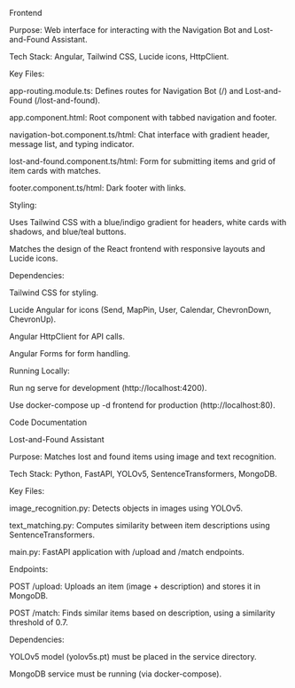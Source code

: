 Frontend





Purpose: Web interface for interacting with the Navigation Bot and Lost-and-Found Assistant.



Tech Stack: Angular, Tailwind CSS, Lucide icons, HttpClient.



Key Files:





app-routing.module.ts: Defines routes for Navigation Bot (/) and Lost-and-Found (/lost-and-found).



app.component.html: Root component with tabbed navigation and footer.



navigation-bot.component.ts/html: Chat interface with gradient header, message list, and typing indicator.



lost-and-found.component.ts/html: Form for submitting items and grid of item cards with matches.



footer.component.ts/html: Dark footer with links.



Styling:





Uses Tailwind CSS with a blue/indigo gradient for headers, white cards with shadows, and blue/teal buttons.



Matches the design of the React frontend with responsive layouts and Lucide icons.



Dependencies:





Tailwind CSS for styling.



Lucide Angular for icons (Send, MapPin, User, Calendar, ChevronDown, ChevronUp).



Angular HttpClient for API calls.



Angular Forms for form handling.



Running Locally:





Run ng serve for development (http://localhost:4200).



Use docker-compose up -d frontend for production (http://localhost:80).

Code Documentation

Lost-and-Found Assistant





Purpose: Matches lost and found items using image and text recognition.



Tech Stack: Python, FastAPI, YOLOv5, SentenceTransformers, MongoDB.



Key Files:





image_recognition.py: Detects objects in images using YOLOv5.



text_matching.py: Computes similarity between item descriptions using SentenceTransformers.



main.py: FastAPI application with /upload and /match endpoints.



Endpoints:





POST /upload: Uploads an item (image + description) and stores it in MongoDB.



POST /match: Finds similar items based on description, using a similarity threshold of 0.7.



Dependencies:





YOLOv5 model (yolov5s.pt) must be placed in the service directory.



MongoDB service must be running (via docker-compose).